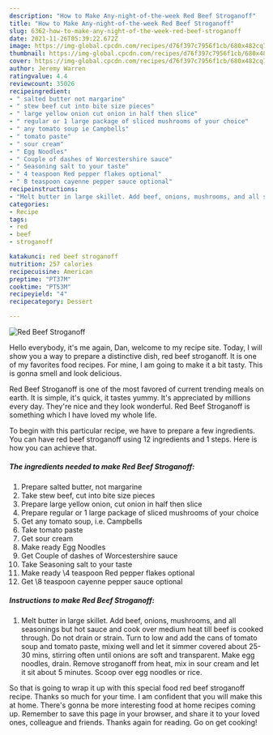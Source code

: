 ```yaml
---
description: "How to Make Any-night-of-the-week Red Beef Stroganoff"
title: "How to Make Any-night-of-the-week Red Beef Stroganoff"
slug: 6362-how-to-make-any-night-of-the-week-red-beef-stroganoff
date: 2021-11-26T05:39:22.672Z
image: https://img-global.cpcdn.com/recipes/d76f397c7956f1cb/680x482cq70/red-beef-stroganoff-recipe-main-photo.jpg
thumbnail: https://img-global.cpcdn.com/recipes/d76f397c7956f1cb/680x482cq70/red-beef-stroganoff-recipe-main-photo.jpg
cover: https://img-global.cpcdn.com/recipes/d76f397c7956f1cb/680x482cq70/red-beef-stroganoff-recipe-main-photo.jpg
author: Jeremy Warren
ratingvalue: 4.4
reviewcount: 35026
recipeingredient:
- " salted butter not margarine"
- " stew beef cut into bite size pieces"
- " large yellow onion cut onion in half then slice"
- " regular or 1 large package of sliced mushrooms of your choice"
- " any tomato soup ie Campbells"
- " tomato paste"
- " sour cream"
- " Egg Noodles"
- " Couple of dashes of Worcestershire sauce"
- " Seasoning salt to your taste"
- " 4 teaspoon Red pepper flakes optional"
- " 8 teaspoon cayenne pepper sauce optional"
recipeinstructions:
- "Melt butter in large skillet. Add beef, onions, mushrooms, and all seasonings but hot sauce and cook over medium heat till beef is cooked through. Do not drain or strain. Turn to low and add the cans of tomato soup and tomato paste, mixing well and let it simmer covered about 25-30 mins, stirring often until onions are soft and transparent. Make egg noodles, drain. Remove stroganoff from heat, mix in sour cream and let it sit about 5 minutes. Scoop over egg noodles or rice."
categories:
- Recipe
tags:
- red
- beef
- stroganoff

katakunci: red beef stroganoff 
nutrition: 257 calories
recipecuisine: American
preptime: "PT37M"
cooktime: "PT53M"
recipeyield: "4"
recipecategory: Dessert

---
```



![Red Beef Stroganoff](https://img-global.cpcdn.com/recipes/d76f397c7956f1cb/680x482cq70/red-beef-stroganoff-recipe-main-photo.jpg)

Hello everybody, it's me again, Dan, welcome to my recipe site. Today, I will show you a way to prepare a distinctive dish, red beef stroganoff. It is one of my favorites food recipes. For mine, I am going to make it a bit tasty. This is gonna smell and look delicious.

Red Beef Stroganoff is one of the most favored of current trending meals on earth. It is simple, it's quick, it tastes yummy. It's appreciated by millions every day. They're nice and they look wonderful. Red Beef Stroganoff is something which I have loved my whole life.




To begin with this particular recipe, we have to prepare a few ingredients. You can have red beef stroganoff using 12 ingredients and 1 steps. Here is how you can achieve that.

<!--inarticleads1-->

##### The ingredients needed to make Red Beef Stroganoff:

1. Prepare  salted butter, not margarine
1. Take  stew beef, cut into bite size pieces
1. Prepare  large yellow onion, cut onion in half then slice
1. Prepare  regular or 1 large package of sliced mushrooms of your choice
1. Get  any tomato soup, i.e. Campbells
1. Take  tomato paste
1. Get  sour cream
1. Make ready  Egg Noodles
1. Get  Couple of dashes of Worcestershire sauce
1. Take  Seasoning salt to your taste
1. Make ready  \4 teaspoon Red pepper flakes optional
1. Get  \8 teaspoon cayenne pepper sauce optional




<!--inarticleads2-->

##### Instructions to make Red Beef Stroganoff:

1. Melt butter in large skillet. Add beef, onions, mushrooms, and all seasonings but hot sauce and cook over medium heat till beef is cooked through. Do not drain or strain. Turn to low and add the cans of tomato soup and tomato paste, mixing well and let it simmer covered about 25-30 mins, stirring often until onions are soft and transparent. Make egg noodles, drain. Remove stroganoff from heat, mix in sour cream and let it sit about 5 minutes. Scoop over egg noodles or rice.




So that is going to wrap it up with this special food red beef stroganoff recipe. Thanks so much for your time. I am confident that you will make this at home. There's gonna be more interesting food at home recipes coming up. Remember to save this page in your browser, and share it to your loved ones, colleague and friends. Thanks again for reading. Go on get cooking!
